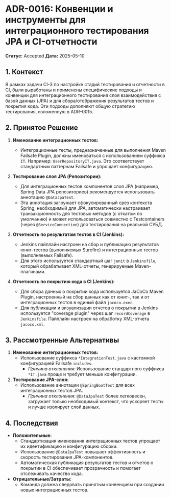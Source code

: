 # ADR-0016: Конвенции и инструменты для интеграционного тестирования JPA и CI-отчетности

**Статус:** Accepted 
**Дата:** 2025-05-10 

## 1. Контекст

В рамках задачи CI-3 по настройке стадий тестирования и отчетности в CI, были выработаны и применены специфические подходы и конвенции для интеграционного тестирования слоя взаимодействия с базой данных (JPA) и для сбора/отображения результатов тестов и покрытия кода. Эти подходы дополняют общую стратегию тестирования, изложенную в ADR-0015.

## 2. Принятое Решение

1.  **Именование интеграционных тестов:**
    *   Интеграционные тесты, предназначенные для выполнения Maven Failsafe Plugin, должны именоваться с использованием суффикса `IT`. Например: `UserRepositoryIT.java`. Это соответствует стандартным паттернам Failsafe и упрощает конфигурацию.

2.  **Тестирование слоя JPA (Репозитории):**
    *   Для интеграционных тестов компонентов слоя JPA (например, Spring Data JPA репозиториев) рекомендуется использовать аннотацию `@DataJpaTest`.
    *   Эта аннотация загружает сфокусированный срез контекста Spring, необходимый для JPA, автоматически настраивает транзакционность для тестовых методов (с откатом по умолчанию) и может использоваться совместно с Testcontainers (через `@ServiceConnection`) для тестирования на реальной СУБД.

3.  **Отчетность по результатам тестов в CI (Jenkins):**
    *   Jenkins пайплайн настроен на сбор и публикацию результатов юнит-тестов (выполняемых Surefire) и интеграционных тестов (выполняемых Failsafe).
    *   Для этого используется стандартный шаг `junit` в `Jenkinsfile`, который обрабатывает XML-отчеты, генерируемые Maven-плагинами.

4.  **Отчетность по покрытию кода в CI (Jenkins):**
    *   Для сбора данных о покрытии кода используется JaCoCo Maven Plugin, настроенный на сбор данных как от юнит-, так и от интеграционных тестов в единый файл `jacoco.exec`.
    *   Для публикации и визуализации отчетов о покрытии в Jenkins используется "coverage plugin" через шаг `recordCoverage` в `Jenkinsfile`. Пайплайн настроен на обработку XML-отчета `jacoco.xml`.

## 3. Рассмотренные Альтернативы

1.  **Именование интеграционных тестов:**
    *   Использование суффикса `*IntegrationTest.java` с кастомной конфигурацией Failsafe `includes`.
        *   *Причина отклонения:* Использование стандартного суффикса `*IT.java` проще и требует меньше конфигурации.
2.  **Тестирование JPA-слоя:**
    *   Использование аннотации `@SpringBootTest` для всех интеграционных тестов JPA.
        *   *Причина отклонения:* `@DataJpaTest` более легковесен, загружает только необходимый контекст, что ускоряет тесты и лучше изолирует слой данных.

## 4. Последствия

*   **Положительные:**
    *   Стандартизация именования интеграционных тестов упрощает их идентификацию и конфигурацию сборки.
    *   Использование `@DataJpaTest` повышает эффективность и скорость тестирования JPA-компонентов.
    *   Автоматическая публикация результатов тестов и отчетов о покрытии в CI обеспечивает прозрачность и помогает отслеживать качество кода.
*   **Отрицательные/Затраты:**
    *   Команда должна следовать принятым конвенциям при создании новых интеграционных тестов.